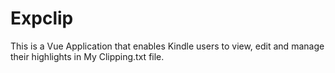 # Expclip
This is a Vue Application that enables Kindle users to view, edit and manage their highlights in My Clipping.txt file. 
